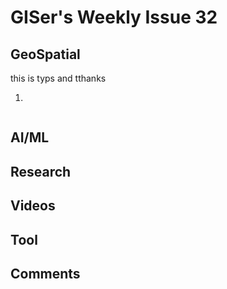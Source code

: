 # GISer's Weekly Issue 32

## GeoSpatial
this is typs and tthanks
1. []()

![]()

## AI/ML

## Research

## Videos

## Tool

## Comments
